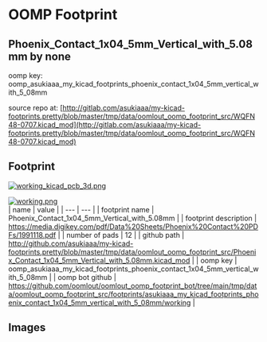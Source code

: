 # OOMP Footprint  
## Phoenix_Contact_1x04_5mm_Vertical_with_5.08mm  by none  
  
oomp key: oomp_asukiaaa_my_kicad_footprints_phoenix_contact_1x04_5mm_vertical_with_5_08mm  
  
source repo at: [http://gitlab.com/asukiaaa/my-kicad-footprints.pretty/blob/master/tmp/data/oomlout_oomp_footprint_src/WQFN48-0707.kicad_mod](http://gitlab.com/asukiaaa/my-kicad-footprints.pretty/blob/master/tmp/data/oomlout_oomp_footprint_src/WQFN48-0707.kicad_mod)  
## Footprint  
  
[![working_kicad_pcb_3d.png](working_kicad_pcb_3d_600.png)](working_kicad_pcb_3d.png)  
  
[![working.png](working_600.png)](working.png)  
| name | value | 
| --- | --- | 
| footprint name | Phoenix_Contact_1x04_5mm_Vertical_with_5.08mm | 
| footprint description | https://media.digikey.com/pdf/Data%20Sheets/Phoenix%20Contact%20PDFs/1991118.pdf | 
| number of pads | 12 | 
| github path | http://github.com/asukiaaa/my-kicad-footprints.pretty/blob/master/tmp/data/oomlout_oomp_footprint_src/Phoenix_Contact_1x04_5mm_Vertical_with_5.08mm.kicad_mod | 
| oomp key | oomp_asukiaaa_my_kicad_footprints_phoenix_contact_1x04_5mm_vertical_with_5_08mm | 
| oomp bot github | https://github.com/oomlout/oomlout_oomp_footprint_bot/tree/main/tmp/data/oomlout_oomp_footprint_src/footprints/asukiaaa_my_kicad_footprints_phoenix_contact_1x04_5mm_vertical_with_5_08mm/working | 
## Images  
